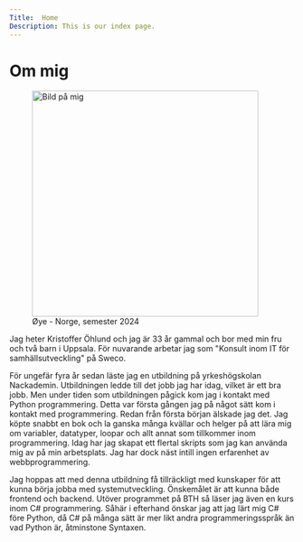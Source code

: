 ```yaml
---
Title:  Home
Description: This is our index page.
---
```



<!-- The source for this page is in `content/index.md`. -->


<h1>Om mig</h1>
<figure class="figure-left">
    <img src="image/jag.png" alt="Bild på mig" width="400">
    <figcaption>Øye - Norge, semester 2024</figcaption>
</figure>
<p>Jag heter <span class="emphasize">Kristoffer Öhlund</span> och jag är 33 år gammal och bor med min fru och två barn i Uppsala. 
För nuvarande arbetar jag som &quot;Konsult inom IT för samhällsutveckling&quot; på Sweco. </p>
<p>För ungefär fyra år sedan läste jag en utbildning på yrkeshögskolan Nackademin. 
Utbildningen ledde till det jobb jag har idag, vilket är ett bra jobb. Men under tiden
som utbildningen pågick kom jag i kontakt med Python programmering. Detta var första
gången jag på något sätt kom i kontakt med programmering. Redan från första början älskade jag det.
Jag köpte snabbt en bok och la ganska många kvällar och helger på att lära mig om variabler, datatyper,
loopar och allt annat som tillkommer inom programmering.
Idag har jag skapat ett flertal skripts som jag kan använda mig av på min arbetsplats. Jag har dock 
näst intill ingen erfarenhet av webbprogrammering.</p>
<p>Jag hoppas att med denna utbildning få tillräckligt med kunskaper för att kunna börja jobba med systemutveckling.
Önskemålet är att kunna både frontend och backend. Utöver programmet på BTH så läser jag även en kurs inom C#
programmering. Såhär i efterhand önskar jag att jag lärt mig C# före Python, då C# på många sätt är mer likt
andra programmeringsspråk än vad Python är, åtminstone Syntaxen.</p>



